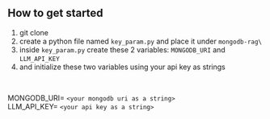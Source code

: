 ## How to get started
1. git clone
2. create a python file named `key_param.py` and place it under `mongodb-rag\`
3. inside `key_param.py` create these 2 variables: `MONGODB_URI` and `LLM_API_KEY`
4. and initialize these two variables using your api key as strings 

<br>

MONGODB_URI= `<your mongodb uri as a string>`
<br> 
LLM_API_KEY= `<your api key as a string>`
